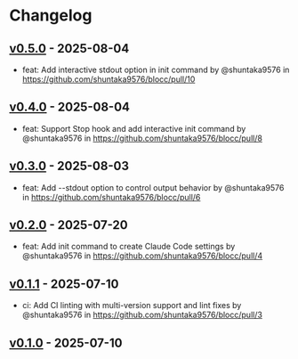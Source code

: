 # Changelog

## [v0.5.0](https://github.com/shuntaka9576/blocc/compare/v0.4.0...v0.5.0) - 2025-08-04
- feat: Add interactive stdout option in init command by @shuntaka9576 in https://github.com/shuntaka9576/blocc/pull/10

## [v0.4.0](https://github.com/shuntaka9576/blocc/compare/v0.3.0...v0.4.0) - 2025-08-04
- feat: Support Stop hook and add interactive init command by @shuntaka9576 in https://github.com/shuntaka9576/blocc/pull/8

## [v0.3.0](https://github.com/shuntaka9576/blocc/compare/v0.2.0...v0.3.0) - 2025-08-03
- feat: Add --stdout option to control output behavior by @shuntaka9576 in https://github.com/shuntaka9576/blocc/pull/6

## [v0.2.0](https://github.com/shuntaka9576/blocc/compare/v0.1.1...v0.2.0) - 2025-07-20
- feat: Add init command to create Claude Code settings by @shuntaka9576 in https://github.com/shuntaka9576/blocc/pull/4

## [v0.1.1](https://github.com/shuntaka9576/blocc/compare/v0.1.0...v0.1.1) - 2025-07-10
- ci: Add CI linting with multi-version support and lint fixes by @shuntaka9576 in https://github.com/shuntaka9576/blocc/pull/3

## [v0.1.0](https://github.com/shuntaka9576/blocc/commits/v0.1.0) - 2025-07-10
